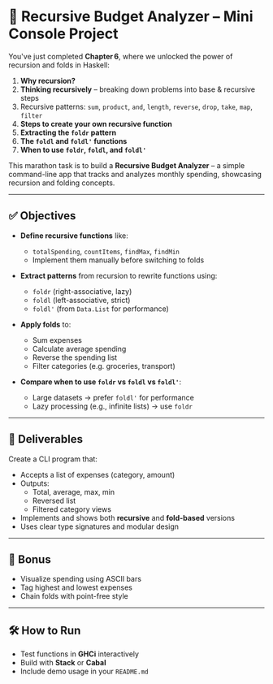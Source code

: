 # 🔁 Recursive Budget Analyzer – Mini Console Project

You've just completed **Chapter 6**, where we unlocked the power of recursion and folds in Haskell:

1. **Why recursion?**
2. **Thinking recursively** – breaking down problems into base & recursive steps
3. Recursive patterns: `sum`, `product`, `and`, `length`, `reverse`, `drop`, `take`, `map`, `filter`
4. **Steps to create your own recursive function**
5. **Extracting the `foldr` pattern**
6. **The `foldl` and `foldl'` functions**
7. **When to use `foldr`, `foldl`, and `foldl'`**

This marathon task is to build a **Recursive Budget Analyzer** – a simple command-line app that tracks and analyzes monthly spending, showcasing recursion and folding concepts.

---

## ✅ Objectives

- **Define recursive functions** like:
  - `totalSpending`, `countItems`, `findMax`, `findMin`
  - Implement them manually before switching to folds

- **Extract patterns** from recursion to rewrite functions using:
  - `foldr` (right-associative, lazy)
  - `foldl` (left-associative, strict)
  - `foldl'` (from `Data.List` for performance)

- **Apply folds** to:
  - Sum expenses
  - Calculate average spending
  - Reverse the spending list
  - Filter categories (e.g. groceries, transport)

- **Compare when to use `foldr` vs `foldl` vs `foldl'`**:
  - Large datasets → prefer `foldl'` for performance
  - Lazy processing (e.g., infinite lists) → use `foldr`

---

## 🧪 Deliverables

Create a CLI program that:

- Accepts a list of expenses (category, amount)
- Outputs:
  - Total, average, max, min
  - Reversed list
  - Filtered category views
- Implements and shows both **recursive** and **fold-based** versions
- Uses clear type signatures and modular design

---

## 🚀 Bonus

- Visualize spending using ASCII bars
- Tag highest and lowest expenses
- Chain folds with point-free style

---

## 🛠️ How to Run

- Test functions in **GHCi** interactively
- Build with **Stack** or **Cabal**
- Include demo usage in your `README.md`
